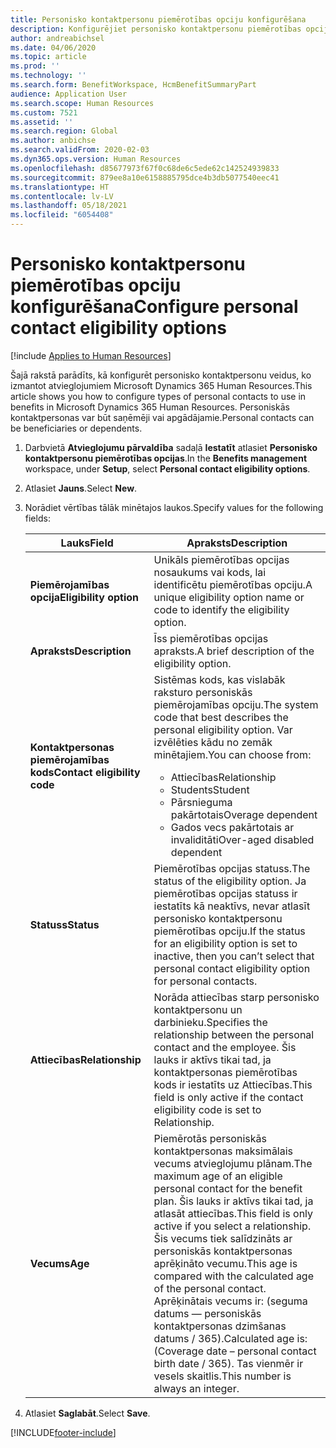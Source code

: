 ```yaml
---
title: Personisko kontaktpersonu piemērotības opciju konfigurēšana
description: Konfigurējiet personisko kontaktpersonu piemērotības opcijas Microsoft Dynamics 365 Human Resources. Personiskās kontaktpersonas var būt saņēmēji vai apgādājamie.
author: andreabichsel
ms.date: 04/06/2020
ms.topic: article
ms.prod: ''
ms.technology: ''
ms.search.form: BenefitWorkspace, HcmBenefitSummaryPart
audience: Application User
ms.search.scope: Human Resources
ms.custom: 7521
ms.assetid: ''
ms.search.region: Global
ms.author: anbichse
ms.search.validFrom: 2020-02-03
ms.dyn365.ops.version: Human Resources
ms.openlocfilehash: d85677973f67f0c68de6c5ede62c142524939833
ms.sourcegitcommit: 879ee8a10e6158885795dce4b3db5077540eec41
ms.translationtype: HT
ms.contentlocale: lv-LV
ms.lasthandoff: 05/18/2021
ms.locfileid: "6054408"
---
```

# <a name="configure-personal-contact-eligibility-options"></a><span data-ttu-id="771fc-104">Personisko kontaktpersonu piemērotības opciju konfigurēšana</span><span class="sxs-lookup"><span data-stu-id="771fc-104">Configure personal contact eligibility options</span></span>

[!include [Applies to Human Resources](../includes/applies-to-hr.md)]

<span data-ttu-id="771fc-105">Šajā rakstā parādīts, kā konfigurēt personisko kontaktpersonu veidus, ko izmantot atvieglojumiem Microsoft Dynamics 365 Human Resources.</span><span class="sxs-lookup"><span data-stu-id="771fc-105">This article shows you how to configure types of personal contacts to use in benefits in Microsoft Dynamics 365 Human Resources.</span></span> <span data-ttu-id="771fc-106">Personiskās kontaktpersonas var būt saņēmēji vai apgādājamie.</span><span class="sxs-lookup"><span data-stu-id="771fc-106">Personal contacts can be beneficiaries or dependents.</span></span> 

1. <span data-ttu-id="771fc-107">Darbvietā **Atvieglojumu pārvaldība** sadaļā **Iestatīt** atlasiet **Personisko kontaktpersonu piemērotības opcijas**.</span><span class="sxs-lookup"><span data-stu-id="771fc-107">In the **Benefits management** workspace, under **Setup**, select **Personal contact eligibility options**.</span></span>

2. <span data-ttu-id="771fc-108">Atlasiet **Jauns**.</span><span class="sxs-lookup"><span data-stu-id="771fc-108">Select **New**.</span></span>

3. <span data-ttu-id="771fc-109">Norādiet vērtības tālāk minētajos laukos.</span><span class="sxs-lookup"><span data-stu-id="771fc-109">Specify values for the following fields:</span></span>

   | <span data-ttu-id="771fc-110">Lauks</span><span class="sxs-lookup"><span data-stu-id="771fc-110">Field</span></span> | <span data-ttu-id="771fc-111">Apraksts</span><span class="sxs-lookup"><span data-stu-id="771fc-111">Description</span></span> |
   | --- | --- |
   | <span data-ttu-id="771fc-112">**Piemērojamības opcija**</span><span class="sxs-lookup"><span data-stu-id="771fc-112">**Eligibility option**</span></span> | <span data-ttu-id="771fc-113">Unikāls piemērotības opcijas nosaukums vai kods, lai identificētu piemērotības opciju.</span><span class="sxs-lookup"><span data-stu-id="771fc-113">A unique eligibility option name or code to identify the eligibility option.</span></span> |
   | <span data-ttu-id="771fc-114">**Apraksts**</span><span class="sxs-lookup"><span data-stu-id="771fc-114">**Description**</span></span> | <span data-ttu-id="771fc-115">Īss piemērotības opcijas apraksts.</span><span class="sxs-lookup"><span data-stu-id="771fc-115">A brief description of the eligibility option.</span></span> |
   | <span data-ttu-id="771fc-116">**Kontaktpersonas piemērojamības kods**</span><span class="sxs-lookup"><span data-stu-id="771fc-116">**Contact eligibility code**</span></span> | <span data-ttu-id="771fc-117">Sistēmas kods, kas vislabāk raksturo personiskās piemērojamības opciju.</span><span class="sxs-lookup"><span data-stu-id="771fc-117">The system code that best describes the personal eligibility option.</span></span> <span data-ttu-id="771fc-118">Var izvēlēties kādu no zemāk minētajiem.</span><span class="sxs-lookup"><span data-stu-id="771fc-118">You can choose from:</span></span> <ul><li><span data-ttu-id="771fc-119">Attiecības</span><span class="sxs-lookup"><span data-stu-id="771fc-119">Relationship</span></span></li><li><span data-ttu-id="771fc-120">Students</span><span class="sxs-lookup"><span data-stu-id="771fc-120">Student</span></span></li><li><span data-ttu-id="771fc-121">Pārsnieguma pakārtotais</span><span class="sxs-lookup"><span data-stu-id="771fc-121">Overage dependent</span></span></li><li><span data-ttu-id="771fc-122">Gados vecs pakārtotais ar invaliditāti</span><span class="sxs-lookup"><span data-stu-id="771fc-122">Over-aged disabled dependent</span></span></li></ul> |
   | <span data-ttu-id="771fc-123">**Statuss**</span><span class="sxs-lookup"><span data-stu-id="771fc-123">**Status**</span></span> | <span data-ttu-id="771fc-124">Piemērotības opcijas statuss.</span><span class="sxs-lookup"><span data-stu-id="771fc-124">The status of the eligibility option.</span></span> <span data-ttu-id="771fc-125">Ja piemērotības opcijas statuss ir iestatīts kā neaktīvs, nevar atlasīt personisko kontaktpersonu piemērotības opciju.</span><span class="sxs-lookup"><span data-stu-id="771fc-125">If the status for an eligibility option is set to inactive, then you can’t select that personal contact eligibility option for personal contacts.</span></span> |
   | <span data-ttu-id="771fc-126">**Attiecības**</span><span class="sxs-lookup"><span data-stu-id="771fc-126">**Relationship**</span></span> | <span data-ttu-id="771fc-127">Norāda attiecības starp personisko kontaktpersonu un darbinieku.</span><span class="sxs-lookup"><span data-stu-id="771fc-127">Specifies the relationship between the personal contact and the employee.</span></span> <span data-ttu-id="771fc-128">Šis lauks ir aktīvs tikai tad, ja kontaktpersonas piemērotības kods ir iestatīts uz Attiecības.</span><span class="sxs-lookup"><span data-stu-id="771fc-128">This field is only active if the contact eligibility code is set to Relationship.</span></span> |
   | <span data-ttu-id="771fc-129">**Vecums**</span><span class="sxs-lookup"><span data-stu-id="771fc-129">**Age**</span></span> | <span data-ttu-id="771fc-130">Piemērotās personiskās kontaktpersonas maksimālais vecums atvieglojumu plānam.</span><span class="sxs-lookup"><span data-stu-id="771fc-130">The maximum age of an eligible personal contact for the benefit plan.</span></span> <span data-ttu-id="771fc-131">Šis lauks ir aktīvs tikai tad, ja atlasāt attiecības.</span><span class="sxs-lookup"><span data-stu-id="771fc-131">This field is only active if you select a relationship.</span></span> <span data-ttu-id="771fc-132">Šis vecums tiek salīdzināts ar personiskās kontaktpersonas aprēķināto vecumu.</span><span class="sxs-lookup"><span data-stu-id="771fc-132">This age is compared with the calculated age of the personal contact.</span></span> <span data-ttu-id="771fc-133">Aprēķinātais vecums ir: (seguma datums — personiskās kontaktpersonas dzimšanas datums / 365).</span><span class="sxs-lookup"><span data-stu-id="771fc-133">Calculated age is: (Coverage date – personal contact birth date / 365).</span></span> <span data-ttu-id="771fc-134">Tas vienmēr ir vesels skaitlis.</span><span class="sxs-lookup"><span data-stu-id="771fc-134">This number is always an integer.</span></span> |

4. <span data-ttu-id="771fc-135">Atlasiet **Saglabāt**.</span><span class="sxs-lookup"><span data-stu-id="771fc-135">Select **Save**.</span></span> 


[!INCLUDE[footer-include](../includes/footer-banner.md)]